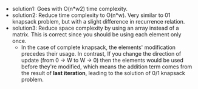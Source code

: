 - solution1: Goes with O(n*w2) time complexity.
- solution2: Reduce time complexity to O(n*w). Very similar to 01 knapsack problem, but with a slight difference in recurrence relation.
- solution3: Reduce space complexity by using an array instead of a matrix. This is correct since you should be using each element only once.
    - In the case of complete knapsack, the elements' modification precedes their usage. In contrast, If you change the direction of update (from 0 -> W to W -> 0) then the elements would be used before they're modified, which means the addition term comes from the result of **last iteration**, leading to the solution of 0/1 knapsack problem.